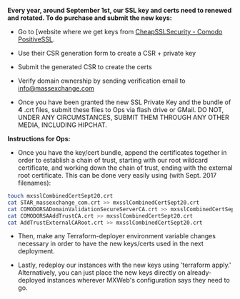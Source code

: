 **Every year, around September 1st, our SSL key and certs need to renewed and rotated. To do purchase and submit the new keys:**

- Go to [website where we get keys from [CheapSSLSecurity - Comodo PositiveSSL](https://cheapsslsecurity.com/).

- Use their CSR generation form to create a CSR + private key

- Submit the generated CSR to create the certs

- Verify domain ownership by sending verification email to info@massexchange.com

- Once you have been granted the new SSL Private Key and the bundle of **4** .crt files, submit these files to Ops via flash drive or GMail. DO NOT, UNDER ANY CIRCUMSTANCES, SUBMIT THEM THROUGH ANY OTHER MEDIA, INCLUDING HIPCHAT.

**Instructions for Ops:**

- Once you have the key/cert bundle, append the certificates together in order to establish a chain of trust, starting with our root wildcard certificate, and working down the chain of trust, ending with the external root certificate. This can be done very easily using (with Sept. 2017 filenames):

```bash
touch mxsslCombinedCertSept20.crt
cat STAR_massexchange_com.crt >> mxsslCombinedCertSept20.crt
cat COMODORSADomainValidationSecureServerCA.crt >> mxsslCombinedCertSept20.crt
cat COMODORSAAddTrustCA.crt >> mxsslCombinedCertSept20.crt
cat AddTrustExternalCARoot.crt >> mxsslCombinedCertSept20.crt
```

- Then, make any Terraform-deployer environment variable changes necessary in order to have the new keys/certs used in the next deployment.

- Lastly, redeploy our instances with the new keys using 'terraform apply.' Alternatively, you can just place the new keys directly on already-deployed instances wherever MXWeb's configuration says they need to go.
